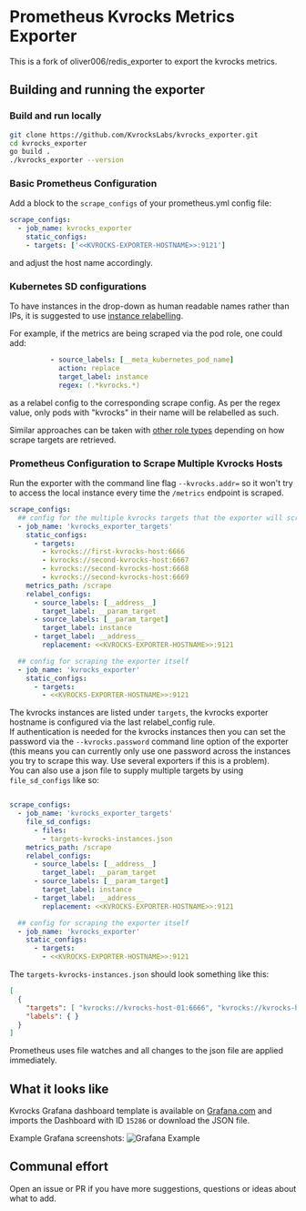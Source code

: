 # Prometheus Kvrocks Metrics Exporter

This is a fork of oliver006/redis_exporter to export the kvrocks metrics.

## Building and running the exporter

### Build and run locally

```sh
git clone https://github.com/KvrocksLabs/kvrocks_exporter.git
cd kvrocks_exporter
go build .
./kvrocks_exporter --version
```

### Basic Prometheus Configuration

Add a block to the `scrape_configs` of your prometheus.yml config file:

```yaml
scrape_configs:
  - job_name: kvrocks_exporter
    static_configs:
    - targets: ['<<KVROCKS-EXPORTER-HOSTNAME>>:9121']
```

and adjust the host name accordingly.


### Kubernetes SD configurations

To have instances in the drop-down as human readable names rather than IPs, it is suggested to use [instance relabelling](https://www.robustperception.io/controlling-the-instance-label).

For example, if the metrics are being scraped via the pod role, one could add:

```yaml
          - source_labels: [__meta_kubernetes_pod_name]
            action: replace
            target_label: instance
            regex: (.*kvrocks.*)
```

as a relabel config to the corresponding scrape config. As per the regex value, only pods with "kvrocks" in their name will be relabelled as such.

Similar approaches can be taken with [other role types](https://prometheus.io/docs/prometheus/latest/configuration/configuration/#kubernetes_sd_config) depending on how scrape targets are retrieved.


### Prometheus Configuration to Scrape Multiple Kvrocks Hosts

Run the exporter with the command line flag `--kvrocks.addr=` so it won't try to access the local instance every time the `/metrics` endpoint is scraped.

```yaml
scrape_configs:
  ## config for the multiple kvrocks targets that the exporter will scrape
  - job_name: 'kvrocks_exporter_targets'
    static_configs:
      - targets:
        - kvrocks://first-kvrocks-host:6666
        - kvrocks://second-kvrocks-host:6667
        - kvrocks://second-kvrocks-host:6668
        - kvrocks://second-kvrocks-host:6669
    metrics_path: /scrape
    relabel_configs:
      - source_labels: [__address__]
        target_label: __param_target
      - source_labels: [__param_target]
        target_label: instance
      - target_label: __address__
        replacement: <<KVROCKS-EXPORTER-HOSTNAME>>:9121

  ## config for scraping the exporter itself
  - job_name: 'kvrocks_exporter'
    static_configs:
      - targets:
        - <<KVROCKS-EXPORTER-HOSTNAME>>:9121
```

The kvrocks instances are listed under `targets`, the kvrocks exporter hostname is configured via the last relabel_config rule.\
If authentication is needed for the kvrocks instances then you can set the password via the `--kvrocks.password` command line option of
the exporter (this means you can currently only use one password across the instances you try to scrape this way. Use several
exporters if this is a problem). \
You can also use a json file to supply multiple targets by using `file_sd_configs` like so:

```yaml

scrape_configs:
  - job_name: 'kvrocks_exporter_targets'
    file_sd_configs:
      - files:
        - targets-kvrocks-instances.json
    metrics_path: /scrape
    relabel_configs:
      - source_labels: [__address__]
        target_label: __param_target
      - source_labels: [__param_target]
        target_label: instance
      - target_label: __address__
        replacement: <<KVROCKS-EXPORTER-HOSTNAME>>:9121

  ## config for scraping the exporter itself
  - job_name: 'kvrocks_exporter'
    static_configs:
      - targets:
        - <<KVROCKS-EXPORTER-HOSTNAME>>:9121
```

The `targets-kvrocks-instances.json` should look something like this:

```json
[
  {
    "targets": [ "kvrocks://kvrocks-host-01:6666", "kvrocks://kvrocks-host-02:6667"],
    "labels": { }
  }
]
```

Prometheus uses file watches and all changes to the json file are applied immediately.

## What it looks like
Kvrocks Grafana dashboard template is available on [Grafana.com](https://grafana.com/grafana/dashboards/15286) and imports
the Dashboard with ID `15286` or download the JSON file.

Example Grafana screenshots:
![Grafana Example](https://grafana.com/api/dashboards/15286/images/11310/image)


## Communal effort

Open an issue or PR if you have more suggestions, questions or ideas about what to add.
